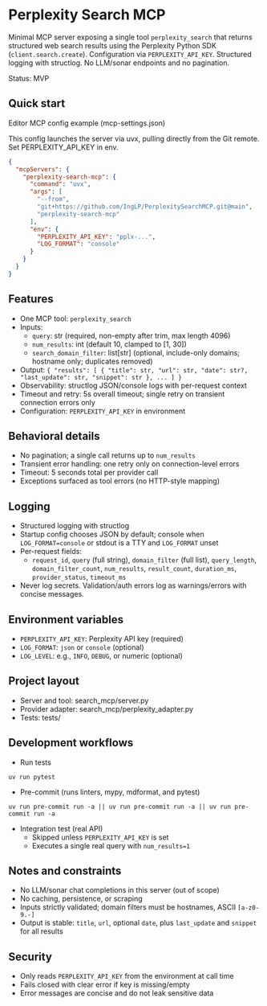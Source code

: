 # Perplexity Search MCP

Minimal MCP server exposing a single tool `perplexity_search` that returns structured web search results using the Perplexity Python SDK (`client.search.create`). Configuration via `PERPLEXITY_API_KEY`. Structured logging with structlog. No LLM/sonar endpoints and no pagination.

Status: MVP

## Quick start

Editor MCP config example (mcp-settings.json)

This config launches the server via uvx, pulling directly from the Git remote. Set PERPLEXITY_API_KEY in env.

```json
{
  "mcpServers": {
    "perplexity-search-mcp": {
      "command": "uvx",
      "args": [
        "--from",
        "git+https://github.com/IngLP/PerplexitySearchMCP.git@main",
        "perplexity-search-mcp"
      ],
      "env": {
        "PERPLEXITY_API_KEY": "pplx-...",
        "LOG_FORMAT": "console"
      }
    }
  }
}
```

## Features

- One MCP tool: `perplexity_search`
- Inputs:
  - `query`: str (required, non-empty after trim, max length 4096)
  - `num_results`: int (default 10, clamped to [1, 30])
  - `search_domain_filter`: list[str] (optional, include-only domains; hostname only; duplicates removed)
- Output: `{ "results": [ { "title": str, "url": str, "date": str?, "last_update": str, "snippet": str }, ... ] }`
- Observability: structlog JSON/console logs with per-request context
- Timeout and retry: 5s overall timeout; single retry on transient connection errors only
- Configuration: `PERPLEXITY_API_KEY` in environment

## Behavioral details

- No pagination; a single call returns up to `num_results`
- Transient error handling: one retry only on connection-level errors
- Timeout: 5 seconds total per provider call
- Exceptions surfaced as tool errors (no HTTP-style mapping)

## Logging

- Structured logging with structlog
- Startup config chooses JSON by default; console when `LOG_FORMAT=console` or stdout is a TTY and `LOG_FORMAT` unset
- Per-request fields:
  - `request_id`, `query` (full string), `domain_filter` (full list), `query_length`, `domain_filter_count`, `num_results`, `result_count`, `duration_ms`, `provider_status`, `timeout_ms`
- Never log secrets. Validation/auth errors log as warnings/errors with concise messages.

## Environment variables

- `PERPLEXITY_API_KEY`: Perplexity API key (required)
- `LOG_FORMAT`: `json` or `console` (optional)
- `LOG_LEVEL`: e.g., `INFO`, `DEBUG`, or numeric (optional)

## Project layout

- Server and tool: search_mcp/server.py
- Provider adapter: search_mcp/perplexity_adapter.py
- Tests: tests/

## Development workflows

- Run tests

```
uv run pytest
```

- Pre-commit (runs linters, mypy, mdformat, and pytest)

```
uv run pre-commit run -a || uv run pre-commit run -a || uv run pre-commit run -a
```

- Integration test (real API)
  - Skipped unless `PERPLEXITY_API_KEY` is set
  - Executes a single real query with `num_results=1`

## Notes and constraints

- No LLM/sonar chat completions in this server (out of scope)
- No caching, persistence, or scraping
- Inputs strictly validated; domain filters must be hostnames, ASCII `[a-z0-9.-]`
- Output is stable: `title`, `url`, optional `date`, plus `last_update` and `snippet` for all results

## Security

- Only reads `PERPLEXITY_API_KEY` from the environment at call time
- Fails closed with clear error if key is missing/empty
- Error messages are concise and do not leak sensitive data
